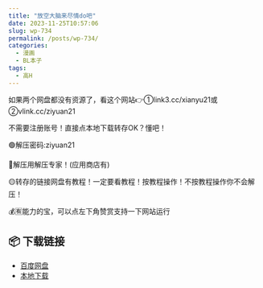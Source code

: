 ```yaml
---
title: "放空大脑来尽情do吧"
date: 2023-11-25T10:57:06
slug: wp-734
permalink: /posts/wp-734/
categories:
  - 漫画
  - BL本子
tags:
  - 高H
---
```


如果两个网盘都没有资源了，看这个网站👉①link3.cc/xianyu21或②vlink.cc/ziyuan21

不需要注册账号！直接点本地下载转存OK？懂吧！

🟢解压密码:ziyuan21

🔵解压用解压专家！(应用商店有)

🟡转存的链接网盘有教程！一定要看教程！按教程操作！不按教程操作你不会解压！

💰🈶能力的宝，可以点左下角赞赏支持一下网站运行

## 📦 下载链接
- [百度网盘](https://blziyuan21.com/pay-download/734?key=903b2039f7&down_id=0)
- [本地下载](https://blziyuan21.com/pay-download/734?key=903b2039f7&down_id=1)

